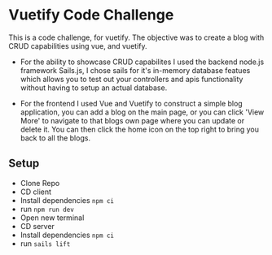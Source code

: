 # Vuetify Code Challenge

This is a code challenge, for vuetify. The objective was to create a blog with CRUD capabilities using vue, and vuetify.

- For the ability to showcase CRUD capabilites I used the backend node.js framework Sails.js, I chose sails for it's in-memory database featues which allows you to test out your controllers and apis functionality without having to setup an actual database.

- For the frontend I used Vue and Vuetify to construct a simple blog application, you can add a blog on the main page, or you can click 'View More' to navigate to that blogs own page where you can update or delete it. You can then click the home icon on the top right to bring you back to all the blogs.

## Setup

- Clone Repo
- CD client
- Install dependencies `npm ci`
- run `npm run dev`
- Open new terminal
- CD server
- Install dependencies `npm ci`
- run `sails lift`
